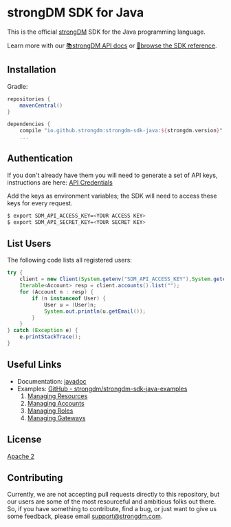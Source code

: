 # strongDM SDK for Java

This is the official [strongDM](https://www.strongdm.com/) SDK for the Java programming language.


Learn more with our [📚strongDM API docs](https://www.strongdm.com/docs/api/) or [📓browse the SDK reference](https://strongdm.github.io/strongdm-sdk-java-docs/).

## Installation

Gradle:

```gradle
repositories {
    mavenCentral()
}

dependencies {
    compile "io.github.strongdm:strongdm-sdk-java:${strongdm.version}"
	...
```

## Authentication

If you don't already have them you will need to generate a set of API keys, instructions are here: [API Credentials](https://www.strongdm.com/docs/admin-guide/api-credentials/)

Add the keys as environment variables; the SDK will need to access these keys for every request.
```bash
$ export SDM_API_ACCESS_KEY=<YOUR ACCESS KEY>
$ export SDM_API_SECRET_KEY=<YOUR SECRET KEY>
```

## List Users
The following code lists all registered users:

```java
try {
	client = new Client(System.getenv("SDM_API_ACCESS_KEY"),System.getenv("SDM_API_SECRET_KEY"));
	Iterable<Account> resp = client.accounts().list("");
	for (Account n : resp) {
		if (n instanceof User) {
			User u = (User)n;
			System.out.println(u.getEmail());
		}
	}
} catch (Exception e) {
	e.printStackTrace();
}
```

## Useful Links

* Documentation:  [javadoc](https://strongdm.github.io/strongdm-sdk-java-docs/)
* Examples: [GitHub - strongdm/strongdm-sdk-java-examples](https://github.com/strongdm/strongdm-sdk-java-examples)
	1. [Managing Resources](https://github.com/strongdm/strongdm-sdk-java-examples/tree/master/1_managing_resources)
	2. [Managing Accounts](https://github.com/strongdm/strongdm-sdk-java-examples/tree/master/2_managing_accounts)
	3. [Managing Roles](https://github.com/strongdm/strongdm-sdk-java-examples/tree/master/3_managing_roles)
	4. [Managing Gateways](https://github.com/strongdm/strongdm-sdk-java-examples/tree/master/4_managing_gateways)
## License

[Apache 2](https://github.com/strongdm/strongdm-sdk-java/blob/master/LICENSE)

## Contributing 

Currently, we are not accepting pull requests directly to this repository, but our users are some of the most resourceful and ambitious folks out there. So, if you have something to contribute, find a bug, or just want to give us some feedback, please email <support@strongdm.com>.